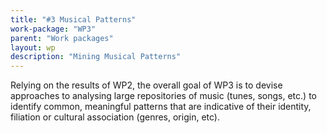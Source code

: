 ```yaml
---
title: "#3 Musical Patterns"
work-package: "WP3"
parent: "Work packages"
layout: wp
description: "Mining Musical Patterns"
--- 
```

Relying on the results of WP2, the overall goal of WP3 is to devise approaches to analysing large repositories of music (tunes, songs, etc.) to identify common, meaningful patterns that are indicative of their identity, filiation or cultural association (genres, origin, etc).
